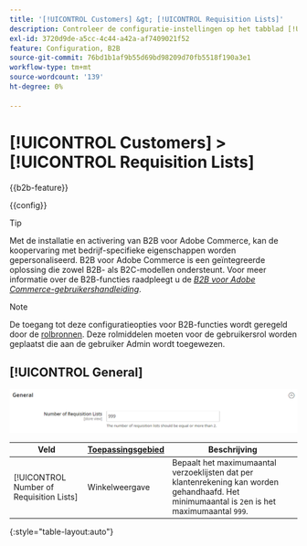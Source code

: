 ```yaml
---
title: '[!UICONTROL Customers] &gt; [!UICONTROL Requisition Lists]'
description: Controleer de configuratie-instellingen op het tabblad [!UICONTROL Customers] &gt; [!UICONTROL Requisition Lists] pagina van de Commerce Admin.
exl-id: 3720d9de-a5cc-4c44-a42a-af7409021f52
feature: Configuration, B2B
source-git-commit: 76bd1b1af9b55d69bd98209d70fb5518f190a3e1
workflow-type: tm+mt
source-wordcount: '139'
ht-degree: 0%

---
```


# [!UICONTROL Customers] > [!UICONTROL Requisition Lists]

{{b2b-feature}}

{{config}}

>[!TIP]
>
>Met de installatie en activering van B2B voor Adobe Commerce, kan de koopervaring met bedrijf-specifieke eigenschappen worden gepersonaliseerd. B2B voor Adobe Commerce is een geïntegreerde oplossing die zowel B2B- als B2C-modellen ondersteunt. Voor meer informatie over de B2B-functies raadpleegt u de [_B2B voor Adobe Commerce-gebruikershandleiding_](https://experienceleague.adobe.com/docs/commerce-admin/b2b/introduction.html).

>[!NOTE]
>
>De toegang tot deze configuratieopties voor B2B-functies wordt geregeld door de [rolbronnen](../../systems/permissions-user-roles.md#role-resources). Deze rolmiddelen moeten voor de gebruikersrol worden geplaatst die aan de gebruiker Admin wordt toegewezen.

## [!UICONTROL General]

![Algemeen](./assets/requisition-lists-general.png)<!-- zoom -->

<!-- General](https://docs.magento.com/user-guide/stores/b2b-configure-requisition-lists.html) -->

| Veld | [Toepassingsgebied](../../getting-started/websites-stores-views.md#scope-settings) | Beschrijving |
|--- |--- |--- |
| [!UICONTROL Number of Requisition Lists] | Winkelweergave | Bepaalt het maximumaantal verzoeklijsten dat per klantenrekening kan worden gehandhaafd. Het minimumaantal is `2`en is het maximumaantal `999`. |

{:style=&quot;table-layout:auto&quot;}
